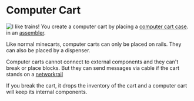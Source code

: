 # Computer Cart
![I like trains!](item:ocminecart:itemcomputercart@0)
You create a computer cart by placing a [computer cart case](cartcase.md). in an [assembler](/%LANGUAGE%/block/assembler.md).

Like normal minecarts, computer carts can only be placed on rails.
They can also be placed by a dispenser.

Computer carts cannot connect to external components and they can't break or place blocks.
But they can send messages via cable if the cart stands on a [networkrail](../block/netrail.md)


If you break the cart, it drops the inventory of the cart and a computer cart will keep its internal components.
